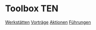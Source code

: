 # Toolbox TEN

[Werkstätten](werkstaetten.md)
[Vorträge](vortraege.md)
[Aktionen](aktionen.md)
[Führungen](fuehrungen.md)